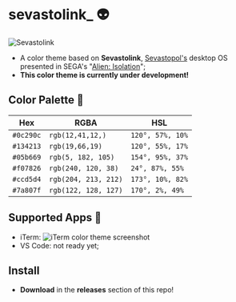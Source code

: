 # sevastolink_ :alien:

![Sevastolink](https://i.pinimg.com/originals/c1/20/9c/c1209cd7b1c0a30307d7abdb4d58b8df.jpg)

- A color theme based on **Sevastolink**, [Sevastopol's](https://alienanthology.fandom.com/wiki/Sevastopol_Station) desktop OS presented in SEGA's "[Alien: Isolation](https://en.wikipedia.org/wiki/Alien:_Isolation)";
- **This color theme is currently under development!**

## Color Palette :art:

Hex       | RGBA  | HSL |   
---       | ---   | --- |
`#0c290c` | `rgb(12,41,12,)`   | `120°, 57%, 10%`
`#134213` | `rgb(19,66,19)`    | `120°, 55%, 17%`
`#05b669` | `rgb(5, 182, 105)` | `154°, 95%, 37%`
`#f07826` | `rgb(240, 120, 38)` | `24°, 87%, 55%`
`#ccd5d4` | `rgb(204, 213, 212)` | `173°, 10%, 82%`
`#7a807f` | `rgb(122, 128, 127)` | `170°, 2%, 49%`

## Supported Apps :floppy_disk:
- iTerm: 
  ![iTerm color theme screenshot](https://i.imgur.com/W1f6jDw.png)
- VS Code: not ready yet;

## Install
- **Download** in the **releases** section of this repo!